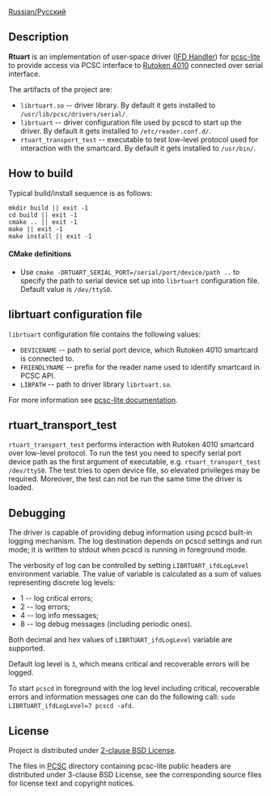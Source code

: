 [Russian/Русский](README_RUS.md)

## Description

**Rtuart** is an implementation of user-space driver ([IFD Handler](https://pcsclite.apdu.fr/api/group__IFDHandler.html#details))
for [pcsc-lite](https://pcsclite.apdu.fr/) to provide access via PCSC interface to
[Rutoken 4010](https://www.rutoken.ru/products/all/rutoken-m2m/#models) connected over serial interface.

The artifacts of the project are:
* `librtuart.so` -- driver library. By default it gets installed to `/usr/lib/pcsc/drivers/serial/`.
* `librtuart` -- driver configuration file used by pcscd to start up the driver. By default it gets installed to
`/etc/reader.conf.d/`.
* `rtuart_transport_test` -- executable to test low-level protocol used for interaction with the smartcard.
By default it gets installed to `/usr/bin/`.

## How to build

Typical build/install sequence is as follows:

```
mkdir build || exit -1
cd build || exit -1
cmake .. || exit -1
make || exit -1
make install || exit -1
```

#### CMake definitions

* Use `cmake -DRTUART_SERIAL_PORT=/serial/port/device/path ..` to specify the path to serial device set up into `librtuart`
configuration file. Default value is `/dev/ttyS0`.

## librtuart configuration file

`librtuart` configuration file contains the following values:
* `DEVICENAME` -- path to serial port device, which Rutoken 4010 smartcard is connected to.
* `FRIENDLYNAME` -- prefix for the reader name used to identify smartcard in PCSC API.
* `LIBPATH` -- path to driver library `librtuart.so`.

For more information see [pcsc-lite documentation](https://pcsclite.apdu.fr/api/group__IFDHandler.html#details).

## rtuart_transport_test

`rtuart_transport_test` performs interaction with Rutoken 4010 smartcard over low-level protocol. To run the test you need to specify
serial port device path as the first argument of executable, e.g. `rtuart_transport_test /dev/ttyS0`. The test tries to open device file,
so elevated privileges may be required. Moreover, the test can not be run the same time the driver is loaded.

## Debugging

The driver is capable of providing debug information using pcscd built-in logging mechanism. The log destination
depends on pcscd settings and run mode; it is written to stdout when pcscd is running in foreground mode.

The verbosity of log can be controlled by setting `LIBRTUART_ifdLogLevel` environment variable.
The value of variable is calculated as a sum of values representing discrete log levels:
* 1 -- log critical errors;
* 2 -- log errors;
* 4 -- log info messages;
* 8 -- log debug messages (including periodic ones).

Both decimal and hex values of `LIBRTUART_ifdLogLevel` variable are supported.

Default log level is `3`, which means critical and recoverable errors will be logged.

To start `pcscd` in foreground with the log level including critical, recoverable errors and information messages one can do
the following call:
`sudo LIBRTUART_ifdLogLevel=7 pcscd -afd`.

## License

Project is distributed under [2-clause BSD License](LICENSE).

The files in [PCSC](PCSC/include/PCSC) directory containing pcsc-lite public headers are distributed under 3-clause BSD
License, see the corresponding source files for license text and copyright notices.